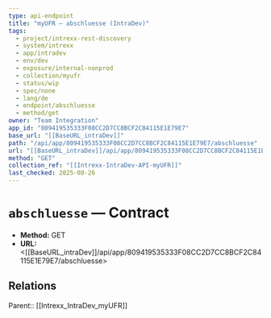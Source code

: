 ```yaml
---
type: api-endpoint
title: "myUFR — abschluesse (IntraDev)"
tags:
  - project/intrexx-rest-discovery
  - system/intrexx
  - app/intradev
  - env/dev
  - exposure/internal-nonprod
  - collection/myufr
  - status/wip
  - spec/none
  - lang/de
  - endpoint/abschluesse
  - method/get
owner: "Team Integration"
app_id: "809419535333F08CC2D7CC8BCF2C84115E1E79E7"
base_url: "[[BaseURL_intraDev]]"
path: "/api/app/809419535333F08CC2D7CC8BCF2C84115E1E79E7/abschluesse"
url: "[[BaseURL_intraDev]]/api/app/809419535333F08CC2D7CC8BCF2C84115E1E79E7/abschluesse"
method: "GET"
collection_ref: "[[Intrexx-IntraDev-API-myUFR]]"
last_checked: 2025-08-26
---
```


# `abschluesse` — Contract
- **Method:** GET
- **URL:** <[[BaseURL_intraDev]]/api/app/809419535333F08CC2D7CC8BCF2C84115E1E79E7/abschluesse>

## Relations
Parent:: [[Intrexx_IntraDev_myUFR]]

